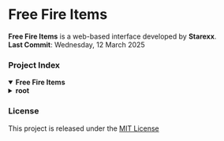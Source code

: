 # Free Fire Items  
**Free Fire Items** is a web-based interface developed by **Starexx**.  
**Last Commit**: Wednesday, 12 March 2025

### Project Index  
<details open>
	<summary><b>Free Fire Items</b></summary>
	<details>
		<summary><b>root</b></summary>
		<blockquote>
			<table>
			<tr><td><b><a href="https://github.com/starexxx/FFItems/blob/main/README.md">README.md</a></b></td></tr>
			<tr><td><b><a href="https://github.com/starexxx/FFItems/blob/main/LICENSE">LICENSE</a></b></td></tr>
			<tr><td><b><a href="https://github.com/starexxx/FFItems/tree/main/assets/">assets/</a></b></td></tr>
	                <tr><td><b><a href="https://github.com/starexxx/FFItems/tree/main/index.html/">index.html/</a></b></td></tr>
	                <tr><td><b><a href="https://github.com/starexxx/FFItems/tree/main/style.css/">style.css</a></b></td></tr>		
			<tr><td><b><a href="https://github.com/starexxx/FFItems/tree/main/script.js/">script.js</a></b></td></tr>
			</table>
		</blockquote>
		<details>
			<summary><b>assets</b></summary>
			<blockquote>
				<table>
				<tr><td><b><a href="https://github.com/starexxx/FFItems/blob/main/assets/error-404.png">error-404.png</a></b></td></tr>
				<tr><td><b><a href="https://github.com/starexxx/FFItems/blob/main/assets/og.png">og.png</a></b></td></tr>
				<tr><td><b><a href="https://github.com/starexxx/FFItems/blob/main/assets/app.json">app.json</a></b></td></tr>
				<tr><td><b><a href="https://github.com/starexxx/FFItems/blob/main/assets/header.png">header.png</a></b></td></tr>
				</table>
			</blockquote>
		</details>
	</details>
</details>  

### License
This project is released under the [MIT License](LICENSE)

